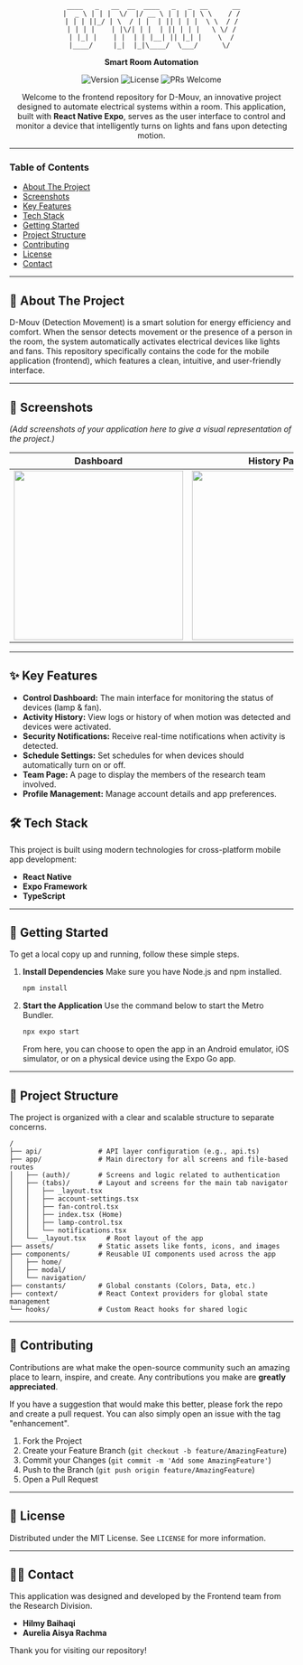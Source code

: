 <div align="center">

```
 ____   _   __  __  ____   _   _  __      __
|  _ \ | | |  \/  |/ __ \ | | | | \ \    / /
| | | ||_/ | \  / | |  | || | | |  \ \  / /
| | | |    | |\/| | |  | || | | |   \ \/ /
| |_| |    | |  | | |__| || |_| |    \  /
|____/     |_|  |_|\____/  \___/      \/ 
```
**Smart Room Automation**

</div>

<p align="center">
  <img src="https://img.shields.io/badge/version-1.0.0-blue.svg" alt="Version">
  <img src="https://img.shields.io/badge/license-MIT-green.svg" alt="License">
  <img src="https://img.shields.io/badge/PRs-welcome-brightgreen.svg" alt="PRs Welcome">
</p>

<p align="center">
  Welcome to the frontend repository for D-Mouv, an innovative project designed to automate electrical systems within a room. This application, built with <b>React Native Expo</b>, serves as the user interface to control and monitor a device that intelligently turns on lights and fans upon detecting motion.
</p>

---

### **Table of Contents**
* [About The Project](#-about-the-project)
* [Screenshots](#-screenshots)
* [Key Features](#-key-features)
* [Tech Stack](#️-tech-stack)
* [Getting Started](#-getting-started)
* [Project Structure](#-project-structure)
* [Contributing](#-contributing)
* [License](#-license)
* [Contact](#-contact)

---

## 🚀 About The Project

D-Mouv (Detection Movement) is a smart solution for energy efficiency and comfort. When the sensor detects movement or the presence of a person in the room, the system automatically activates electrical devices like lights and fans. This repository specifically contains the code for the mobile application (frontend), which features a clean, intuitive, and user-friendly interface.

---

## 📸 Screenshots

*(Add screenshots of your application here to give a visual representation of the project.)*

| Dashboard | History Page | Teams Page | Setting Page | Notification | Profile |
| :---: | :---: | :---: | :---: | :---: | :---: |
| <img src="https://placehold.co/300x600/EFEFEF/333?text=Dashboard+Screen" width="300"> | <img src="https://placehold.co/300x600/EFEFEF/333?text=History+Screen" width="300"> | <img src="https://placehold.co/300x600/EFEFEF/333?text=Team+Screen" width="300"> | <img src="https://placehold.co/300x600/EFEFEF/333?text=Setting+Screen" width="300"> | <img src="https://placehold.co/300x600/EFEFEF/333?text=Notification+Screen" width="300"> | <img src="https://placehold.co/300x600/EFEFEF/333?text=Profile+Screen" width="300"> |

---

## ✨ Key Features

* **Control Dashboard:** The main interface for monitoring the status of devices (lamp & fan).
* **Activity History:** View logs or history of when motion was detected and devices were activated.
* **Security Notifications:** Receive real-time notifications when activity is detected.
* **Schedule Settings:** Set schedules for when devices should automatically turn on or off.
* **Team Page:** A page to display the members of the research team involved.
* **Profile Management:** Manage account details and app preferences.

## 🛠️ Tech Stack

This project is built using modern technologies for cross-platform mobile app development:

* **React Native**
* **Expo Framework**
* **TypeScript**

---

## 🏁 Getting Started

To get a local copy up and running, follow these simple steps.

1. **Install Dependencies**
   Make sure you have Node.js and npm installed.
   ```bash
   npm install
   ```

2. **Start the Application**
   Use the command below to start the Metro Bundler.
   ```bash
   npx expo start
   ```
   From here, you can choose to open the app in an Android emulator, iOS simulator, or on a physical device using the Expo Go app.

---

## 📂 Project Structure

The project is organized with a clear and scalable structure to separate concerns.

```
/
├── api/              # API layer configuration (e.g., api.ts)
├── app/              # Main directory for all screens and file-based routes
│   ├── (auth)/       # Screens and logic related to authentication
│   ├── (tabs)/       # Layout and screens for the main tab navigator
│   │   ├── _layout.tsx
│   │   ├── account-settings.tsx
│   │   ├── fan-control.tsx
│   │   ├── index.tsx (Home)
│   │   ├── lamp-control.tsx
│   │   └── notifications.tsx
│   └── _layout.tsx     # Root layout of the app
├── assets/           # Static assets like fonts, icons, and images
├── components/       # Reusable UI components used across the app
│   ├── home/
│   ├── modal/
│   └── navigation/
├── constants/        # Global constants (Colors, Data, etc.)
├── context/          # React Context providers for global state management
└── hooks/            # Custom React hooks for shared logic
```

---

## 🤝 Contributing

Contributions are what make the open-source community such an amazing place to learn, inspire, and create. Any contributions you make are **greatly appreciated**.

If you have a suggestion that would make this better, please fork the repo and create a pull request. You can also simply open an issue with the tag "enhancement".

1. Fork the Project
2. Create your Feature Branch (`git checkout -b feature/AmazingFeature`)
3. Commit your Changes (`git commit -m 'Add some AmazingFeature'`)
4. Push to the Branch (`git push origin feature/AmazingFeature`)
5. Open a Pull Request

---

## 📄 License

Distributed under the MIT License. See `LICENSE` for more information.

---

## 👨‍💻 Contact

This application was designed and developed by the Frontend team from the Research Division.

* **Hilmy Baihaqi**
* **Aurelia Aisya Rachma**

Thank you for visiting our repository!
